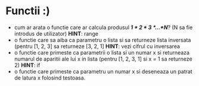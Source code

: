 # Functii :)

- cum ar arata o functie care ar calcula produsul **_1 * 2 * 3 *...*N_**?  (N sa fie introdus de utilizator)
  **HINT**: range
- o functie care sa aiba ca parametru o lista si sa returneze lista inversata (pentru [1, 2, 3] sa returneze [3, 2, 1]
  **HINT**: vezi cifrul cu inversarea
- o functie care primeste ca parametrii o lista si un numar x si returneaza numarul de aparitii ale lui x in lista (pentru [1, 2, 3, 1] si x = 1 sa returneze 2)
  **HINT**: if
 - o functie care primeste ca parametru un numar x si deseneaza un patrat de latura x folosind testoasa.
